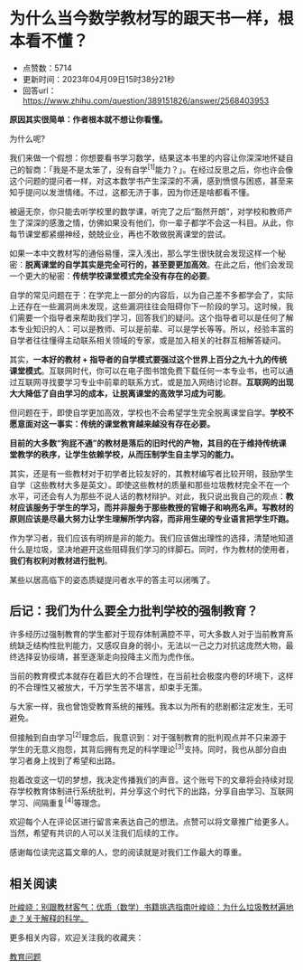 # 为什么当今数学教材写的跟天书一样，根本看不懂？
- 点赞数：5714
- 更新时间：2023年04月09日15时38分21秒
- 回答url：https://www.zhihu.com/question/389151826/answer/2568403953
<body>
 <p data-pid="_zFVZywq"><b>原因其实很简单：作者根本就不想让你看懂。</b></p>
 <p data-pid="cm7y-jrK">为什么呢?</p>
 <p data-pid="Le5nbkSW">我们来做一个假想：你想要看书学习数学，结果这本书里的内容让你深深地怀疑自己的智商：「我是不是太笨了，没有自学<sup data-text="自我导向/自定进度/自学" data-url="https://zhuanlan.zhihu.com/p/353404375" data-draft-node="inline" data-draft-type="reference" data-numero="1">[1]</sup>能力？」。在经过反思之后，你也许会像这个问题的提问者一样，对这本数学书产生深深的不满，感到愤恨与困惑，甚至来知乎提问以发泄情绪。不过，这都无济于事，因为你还是啥都看不懂。</p>
 <p data-pid="kniuVCFN">被逼无奈，你只能去听学校里的数学课，听完了之后“豁然开朗”，对学校和教师产生了深深的感激之情，仿佛如果没有他们，你一辈子都学不会这一科目。从此，你每节课堂都紧绷神经，兢兢业业，再也不敢做脱离课堂的尝试。</p>
 <p data-pid="HCToShUo">如果一本中文教材写的通俗易懂，深入浅出，那么学生很快就会发现这样一个秘密：<b>脱离课堂的自学其实是完全可行的，甚至要更加高效</b>。在此之后，他们会发现一个更大的秘密：<b>传统学校课堂模式完全没有存在的必要</b>。</p>
 <p data-pid="zZENrTLL">自学的常见问题在于：在学完上一部分的内容后，以为自己差不多都学会了，实际上还存在一些漏洞尚未发现，这些漏洞往往会阻碍你下一阶段的学习。这时候，我们需要一个指导者来帮助我们学习，回答我们的疑问。这个指导者可以是任何了解本专业知识的人：可以是教师、可以是前辈、可以是学长等等。所以，经验丰富的自学者往往懂得主动联系相关领域的专家，或是加入相关的社群互相解答疑问。</p>
 <p data-pid="o2vZaHTr">其实，<b>一本好的教材 + 指导者的自学模式要强过这个世界上百分之九十九的传统课堂模式</b>。互联网时代，你可以在电子图书馆免费下载任何一本专业书，也可以通过互联网寻找要学习专业中前辈的联系方式，或是加入网络讨论群。<b>互联网的出现大大降低了自由学习的成本，让脱离课堂的高效学习成为可能</b>。</p>
 <p data-pid="1Gwp3R0W">但问题在于，即使自学更加高效，学校也不会希望学生完全脱离课堂自学。<b>学校不愿意面对这一事实：传统的课堂教育越来越没有存在必要。</b></p>
 <p data-pid="8tGwwZu6"><b>目前的大多数“狗屁不通”的教材是落后的旧时代的产物，其目的在于维持传统课堂教学的秩序，让学生依赖学校，从而压制学生自主学习的能力。</b></p>
 <p data-pid="opstk1VB">其实，还是有一些教材对于初学者比较友好的，其教材编写者比较开明，鼓励学生自学（这些教材大多是英文）。即使这些教材的质量和那些垃圾教材完全不在一个水平，可还会有人为那些不说人话的教材辩护。对此，我只说出我自己的观点：<b>教材应该服务于学生的学习，而并非服务于那些教授的官帽子和响亮名声。写教材的原则应该是尽最大努力让学生理解所学内容，而非用生硬的专业语言把学生吓跑。</b></p>
 <p data-pid="qqinRvkV">作为学习者，我们应该有明辨是非的能力。我们应该做出理性的选择，清楚地知道什么是垃圾，坚决地避开这些阻碍我们学习的绊脚石。同时，作为教材的使用者，<b>我们有权利对教材进行批判</b>。</p>
 <p data-pid="JgwwTXLE">某些以居高临下的姿态质疑提问者水平的答主可以闭嘴了。</p>
 <h2><b>后记：我们为什么要全力批判学校的强制教育？</b></h2>
 <p data-pid="U2u339t1">许多经历过强制教育的学生都对于现存体制满腔不平，可大多数人对于当前教育系统缺乏结构性批判能力，又感叹自身的弱小，无法以一己之力对抗这庞然大物，最终选择妥协绥靖，甚至逐渐走向投降主义而为虎作伥。</p>
 <p data-pid="WE9qoNIw">当前的教育模式本就存在着巨大的不合理性，在当前社会极度内卷的环境下，这样的不合理性又被放大，千万学生苦不堪言，却束手无策。</p>
 <p data-pid="SlsNU4W8">与大家一样，我也曾饱受教育系统的摧残。我本以为所有的悲剧都注定发生，无可避免。</p>
 <p data-pid="O9ASXsI_">但接触到自由学习<sup data-text="自由学习" data-url="https://zhuanlan.zhihu.com/p/272543239" data-draft-node="inline" data-draft-type="reference" data-numero="2">[2]</sup>理念后，我意识到：对于强制教育的批判观点并不只来源于学生的无意义抱怨，其背后拥有充足的科学理论<sup data-text="《我永远不会送我的孩子去学校》" data-url="https://zhuanlan.zhihu.com/p/73383015" data-draft-node="inline" data-draft-type="reference" data-numero="3">[3]</sup>支持。同时，我也从部分自由学习者身上找到了希望和出路。</p>
 <p data-pid="BDkNduf5">抱着改变这一切的梦想，我决定传播我们的声音。这个账号下的文章将会持续对现存学校教育体制进行系统批判，并分享这个时代下的出路，分享自由学习、互联网学习、间隔重复<sup data-text="高效学习的间隔重复" data-url="https://zhuanlan.zhihu.com/p/420105707" data-draft-node="inline" data-draft-type="reference" data-numero="4">[4]</sup>等理念。</p>
 <p data-pid="kcAWap1E">欢迎每个人在评论区进行留言来表达自己的想法。点赞可以将文章推广给更多人。当然，希望有共识的人可以关注我们后续的工作。</p>
 <p data-pid="95Eu5XN_">感谢每位读完这篇文章的人，您的阅读就是对我们工作最大的尊重。</p>
 <h2>相关阅读</h2><a href="https://zhuanlan.zhihu.com/p/619764249" data-draft-node="block" data-draft-type="link-card" data-image="https://pic4.zhimg.com/v2-7ef329c1a7ee06ceec565a012b807b17_ipico.jpg" data-image-width="1024" data-image-height="1024" class="internal">叶峻峣：别跟教材客气：优质（数学）书籍挑选指南</a><a href="https://zhuanlan.zhihu.com/p/609076131" data-draft-node="block" data-draft-type="link-card" data-image="https://pic2.zhimg.com/v2-dff0bcf5de4ad1a195d877e84846bc85_180x120.jpg" data-image-width="5184" data-image-height="3456" class="internal">叶峻峣：为什么垃圾教材遍地走？关于解释的科学。</a>
 <p data-pid="OH-S53ru">更多相关内容，欢迎关注我的收藏夹：</p><a href="https://www.zhihu.com/collection/644178050" data-draft-node="block" data-draft-type="link-card" class="internal">教育问题</a>
 <p></p>
</body>